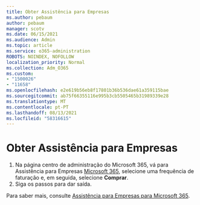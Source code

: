 ```yaml
---
title: Obter Assistência para Empresas
ms.author: pebaum
author: pebaum
manager: scotv
ms.date: 06/15/2021
ms.audience: Admin
ms.topic: article
ms.service: o365-administration
ROBOTS: NOINDEX, NOFOLLOW
localization_priority: Normal
ms.collection: Adm_O365
ms.custom:
- "1500026"
- "11658"
ms.openlocfilehash: e2e619b56eb8f17801b36b536dae61a359115bae
ms.sourcegitcommit: ab75f66355116e995b3cb5505465b31989339e28
ms.translationtype: MT
ms.contentlocale: pt-PT
ms.lasthandoff: 08/13/2021
ms.locfileid: "58316615"
---
```

# <a name="get-business-assist"></a>Obter Assistência para Empresas

1. Na página centro de administração do Microsoft 365, vá para Assistência para Empresas [Microsoft 365](https://go.microsoft.com/fwlink/p/?linkid=2158423), selecione uma frequência de faturação e, em seguida, selecione **Comprar**.
2. Siga os passos para dar saída.

Para saber mais, consulte [Assistência para Empresas para Microsoft 365](https://docs.microsoft.com/microsoft-365/admin/misc/business-assist).